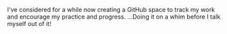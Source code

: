 I've considered for a while now creating a GitHub space to track my work and encourage my practice and progress. 
...Doing it on a whim before I talk myself out of it!
